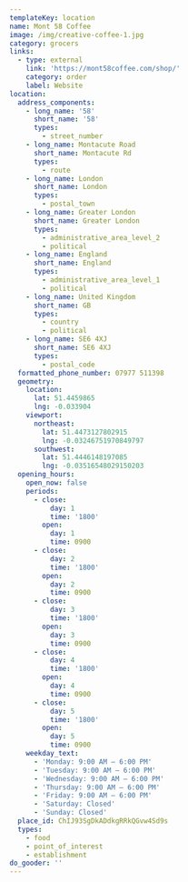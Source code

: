 ```yaml
---
templateKey: location
name: Mont 58 Coffee
image: /img/creative-coffee-1.jpg
category: grocers
links:
  - type: external
    link: 'https://mont58coffee.com/shop/'
    category: order
    label: Website
location:
  address_components:
    - long_name: '58'
      short_name: '58'
      types:
        - street_number
    - long_name: Montacute Road
      short_name: Montacute Rd
      types:
        - route
    - long_name: London
      short_name: London
      types:
        - postal_town
    - long_name: Greater London
      short_name: Greater London
      types:
        - administrative_area_level_2
        - political
    - long_name: England
      short_name: England
      types:
        - administrative_area_level_1
        - political
    - long_name: United Kingdom
      short_name: GB
      types:
        - country
        - political
    - long_name: SE6 4XJ
      short_name: SE6 4XJ
      types:
        - postal_code
  formatted_phone_number: 07977 511398
  geometry:
    location:
      lat: 51.4459865
      lng: -0.033904
    viewport:
      northeast:
        lat: 51.4473127802915
        lng: -0.03246751970849797
      southwest:
        lat: 51.4446148197085
        lng: -0.03516548029150203
  opening_hours:
    open_now: false
    periods:
      - close:
          day: 1
          time: '1800'
        open:
          day: 1
          time: 0900
      - close:
          day: 2
          time: '1800'
        open:
          day: 2
          time: 0900
      - close:
          day: 3
          time: '1800'
        open:
          day: 3
          time: 0900
      - close:
          day: 4
          time: '1800'
        open:
          day: 4
          time: 0900
      - close:
          day: 5
          time: '1800'
        open:
          day: 5
          time: 0900
    weekday_text:
      - 'Monday: 9:00 AM – 6:00 PM'
      - 'Tuesday: 9:00 AM – 6:00 PM'
      - 'Wednesday: 9:00 AM – 6:00 PM'
      - 'Thursday: 9:00 AM – 6:00 PM'
      - 'Friday: 9:00 AM – 6:00 PM'
      - 'Saturday: Closed'
      - 'Sunday: Closed'
  place_id: ChIJ93SgDkADdkgRRkQGvw4Sd9s
  types:
    - food
    - point_of_interest
    - establishment
do_gooder: ''
---
```

